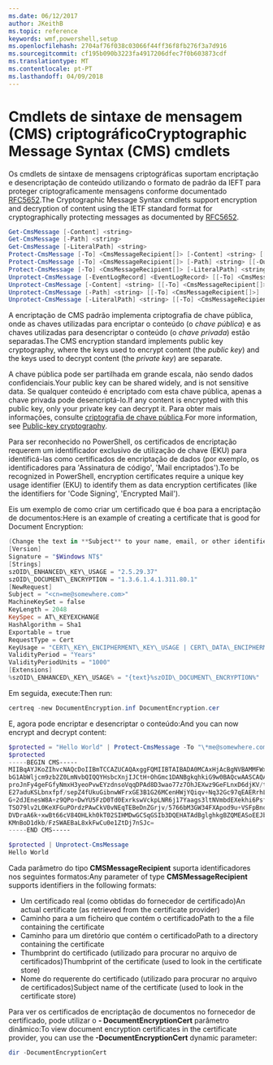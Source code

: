 ```yaml
---
ms.date: 06/12/2017
author: JKeithB
ms.topic: reference
keywords: wmf,powershell,setup
ms.openlocfilehash: 2704af76f038c03066f44ff36f8fb276f3a7d916
ms.sourcegitcommit: cf195b090b3223fa4917206dfec7f0b603873cdf
ms.translationtype: MT
ms.contentlocale: pt-PT
ms.lasthandoff: 04/09/2018
---
```

# <a name="cryptographic-message-syntax-cms-cmdlets"></a><span data-ttu-id="dccd3-102">Cmdlets de sintaxe de mensagem (CMS) criptográfico</span><span class="sxs-lookup"><span data-stu-id="dccd3-102">Cryptographic Message Syntax (CMS) cmdlets</span></span>

<span data-ttu-id="dccd3-103">Os cmdlets de sintaxe de mensagens criptográficas suportam encriptação e desencriptação de conteúdo utilizando o formato de padrão da IEFT para proteger criptograficamente mensagens conforme documentado [RFC5652](https://tools.ietf.org/html/rfc5652).</span><span class="sxs-lookup"><span data-stu-id="dccd3-103">The Cryptographic Message Syntax cmdlets support encryption and decryption of content using the IETF standard format for cryptographically protecting messages as documented by [RFC5652](https://tools.ietf.org/html/rfc5652).</span></span>

```powershell
Get-CmsMessage [-Content] <string>
Get-CmsMessage [-Path] <string>
Get-CmsMessage [-LiteralPath] <string>
Protect-CmsMessage [-To] <CmsMessageRecipient[]> [-Content] <string> [[-OutFile] <string>]
Protect-CmsMessage [-To] <CmsMessageRecipient[]> [-Path] <string> [[-OutFile] <string>]
Protect-CmsMessage [-To] <CmsMessageRecipient[]> [-LiteralPath] <string> [[-OutFile] <string>]
Unprotect-CmsMessage [-EventLogRecord] <EventLogRecord> [[-To] <CmsMessageRecipient[]>] [-IncludeContext]
Unprotect-CmsMessage [-Content] <string> [[-To] <CmsMessageRecipient[]>] [-IncludeContext]
Unprotect-CmsMessage [-Path] <string> [[-To] <CmsMessageRecipient[]>] [-IncludeContext]
Unprotect-CmsMessage [-LiteralPath] <string> [[-To] <CmsMessageRecipient[]>] [-IncludeContext]
```

<span data-ttu-id="dccd3-104">A encriptação de CMS padrão implementa criptografia de chave pública, onde as chaves utilizadas para encriptar o conteúdo (o *chave pública*) e as chaves utilizadas para desencriptar o conteúdo (o *chave privada*) estão separadas.</span><span class="sxs-lookup"><span data-stu-id="dccd3-104">The CMS encryption standard implements public key cryptography, where the keys used to encrypt content (the *public key*) and the keys used to decrypt content (the *private key*) are separate.</span></span>

<span data-ttu-id="dccd3-105">A chave pública pode ser partilhada em grande escala, não sendo dados confidenciais.</span><span class="sxs-lookup"><span data-stu-id="dccd3-105">Your public key can be shared widely, and is not sensitive data.</span></span> <span data-ttu-id="dccd3-106">Se qualquer conteúdo é encriptado com esta chave pública, apenas a chave privada pode desencriptá-lo.</span><span class="sxs-lookup"><span data-stu-id="dccd3-106">If any content is encrypted with this public key, only your private key can decrypt it.</span></span> <span data-ttu-id="dccd3-107">Para obter mais informações, consulte [criptografia de chave pública](https://en.wikipedia.org/wiki/Public-key_cryptography).</span><span class="sxs-lookup"><span data-stu-id="dccd3-107">For more information, see [Public-key cryptography](https://en.wikipedia.org/wiki/Public-key_cryptography).</span></span>

<span data-ttu-id="dccd3-108">Para ser reconhecido no PowerShell, os certificados de encriptação requerem um identificador exclusivo de utilização de chave (EKU) para identificá-las como certificados de encriptação de dados (por exemplo, os identificadores para 'Assinatura de código', 'Mail encriptados').</span><span class="sxs-lookup"><span data-stu-id="dccd3-108">To be recognized in PowerShell, encryption certificates require a unique key usage identifier (EKU) to identify them as data encryption certificates (like the identifiers for 'Code Signing', 'Encrypted Mail').</span></span>

<span data-ttu-id="dccd3-109">Eis um exemplo de como criar um certificado que é boa para a encriptação de documentos:</span><span class="sxs-lookup"><span data-stu-id="dccd3-109">Here is an example of creating a certificate that is good for Document Encryption:</span></span>

```powershell
(Change the text in **Subject** to your name, email, or other identifier), and put in a file (i.e.: DocumentEncryption.inf):
[Version]
Signature = "$Windows NT$"
[Strings]
szOID\_ENHANCED\_KEY\_USAGE = "2.5.29.37"
szOID\_DOCUMENT\_ENCRYPTION = "1.3.6.1.4.1.311.80.1"
[NewRequest]
Subject = "<cn=me@somewhere.com>"
MachineKeySet = false
KeyLength = 2048
KeySpec = AT\_KEYEXCHANGE
HashAlgorithm = Sha1
Exportable = true
RequestType = Cert
KeyUsage = "CERT\_KEY\_ENCIPHERMENT\_KEY\_USAGE | CERT\_DATA\_ENCIPHERMENT\_KEY\_USAGE"
ValidityPeriod = "Years"
ValidityPeriodUnits = "1000"
[Extensions]
%szOID\_ENHANCED\_KEY\_USAGE% = "{text}%szOID\_DOCUMENT\_ENCRYPTION%"
```

<span data-ttu-id="dccd3-110">Em seguida, execute:</span><span class="sxs-lookup"><span data-stu-id="dccd3-110">Then run:</span></span>
```powershell
certreq -new DocumentEncryption.inf DocumentEncryption.cer
```

<span data-ttu-id="dccd3-111">E, agora pode encriptar e desencriptar o conteúdo:</span><span class="sxs-lookup"><span data-stu-id="dccd3-111">And you can now encrypt and decrypt content:</span></span>

```powershell
$protected = "Hello World" | Protect-CmsMessage -To "\*me@somewhere.com\*[](mailto:*leeholm@microsoft.com*)"
$protected
-----BEGIN CMS-----
MIIBqAYJKoZIhvcNAQcDoIIBmTCCAZUCAQAxggFQMIIBTAIBADA0MCAxHjAcBgNVBAMMFWxlZWhv
bG1AbWljcm9zb2Z0LmNvbQIQQYHsbcXnjIJCtH+OhGmc1DANBgkqhkiG9w0BAQcwAASCAQAnkFHM
proJnFy4geFGfyNmxH3yeoPvwEYzdnsoVqqDPAd8D3wao77z7OhJEXwz9GeFLnxD6djKV/tF4PxR
E27aduKSLbnxfpf/sepZ4fUkuGibnwWFrxGE3B1G26MCenHWjYQiqv+Nq32Gc97qEAERrhLv6S4R
G+2dJEnesW8A+z9QPo+DwYU5FzD0Td0ExrkswVckpLNR6j17Yaags3ltNVmbdEXekhi6Psf2MLMP
TSO79lv2L0KeXFGuPOrdzPAwCkV0vNEqTEBeDnZGrjv/5766bM3GW34FXApod9u+VSFpBnqVOCBA
DVDraA6k+xwBt66cV84OHLkh0kT02SIHMDwGCSqGSIb3DQEHATAdBglghkgBZQMEASoEEJbJaiRl
KMnBoD1dkb/FzSWAEBaL8xkFwCu0e1ZtDj7nSJc=
-----END CMS-----

$protected | Unprotect-CmsMessage
Hello World
```

<span data-ttu-id="dccd3-112">Cada parâmetro do tipo **CMSMessageRecipient** suporta identificadores nos seguintes formatos:</span><span class="sxs-lookup"><span data-stu-id="dccd3-112">Any parameter of type **CMSMessageRecipient** supports identifiers in the following formats:</span></span>
- <span data-ttu-id="dccd3-113">Um certificado real (como obtidas do fornecedor de certificado)</span><span class="sxs-lookup"><span data-stu-id="dccd3-113">An actual certificate (as retrieved from the certificate provider)</span></span>
- <span data-ttu-id="dccd3-114">Caminho para a um ficheiro que contém o certificado</span><span class="sxs-lookup"><span data-stu-id="dccd3-114">Path to the a file containing the certificate</span></span>
- <span data-ttu-id="dccd3-115">Caminho para um diretório que contém o certificado</span><span class="sxs-lookup"><span data-stu-id="dccd3-115">Path to a directory containing the certificate</span></span>
- <span data-ttu-id="dccd3-116">Thumbprint do certificado (utilizado para procurar no arquivo de certificados)</span><span class="sxs-lookup"><span data-stu-id="dccd3-116">Thumbprint of the certificate (used to look in the certificate store)</span></span>
- <span data-ttu-id="dccd3-117">Nome do requerente do certificado (utilizado para procurar no arquivo de certificados)</span><span class="sxs-lookup"><span data-stu-id="dccd3-117">Subject name of the certificate (used to look in the certificate store)</span></span>

<span data-ttu-id="dccd3-118">Para ver os certificados de encriptação de documentos no fornecedor de certificado, pode utilizar o **- DocumentEncryptionCert** parâmetro dinâmico:</span><span class="sxs-lookup"><span data-stu-id="dccd3-118">To view document encryption certificates in the certificate provider, you can use the **-DocumentEncryptionCert** dynamic parameter:</span></span>

```powershell
dir -DocumentEncryptionCert
```
